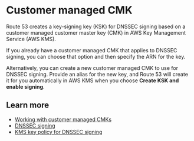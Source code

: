 # Customer managed CMK<a name="dnssec-signing-enable-cmk"></a>

Route 53 creates a key\-signing key \(KSK\) for DNSSEC signing based on a customer managed customer master key \(CMK\) in AWS Key Management Service \(AWS KMS\)\.

If you already have a customer managed CMK that applies to DNSSEC signing, you can choose that option and then specify the ARN for the key\.

Alternatively, you can create a new customer managed CMK to use for DNSSEC signing\. Provide an alias for the new key, and Route 53 will create it for you automatically in AWS KMS when you choose **Create KSK and enable signing**\.

## Learn more<a name="dnssec-signing-enable-cmk-learn-more"></a>
+ [ Working with customer managed CMKs](https://docs.aws.amazon.com/Route53/latest/DeveloperGuide/dns-configuring-dnssec-cmk-requirements.html)
+ [DNSSEC signing](https://docs.aws.amazon.com/Route53/latest/DeveloperGuide/dnssec-signing.html)
+ [ KMS key policy for DNSSEC signing](https://docs.aws.amazon.com/Route53/latest/DeveloperGuide/access-control-managing-permissions.html#KMS-key-policy-for-DNSSEC)